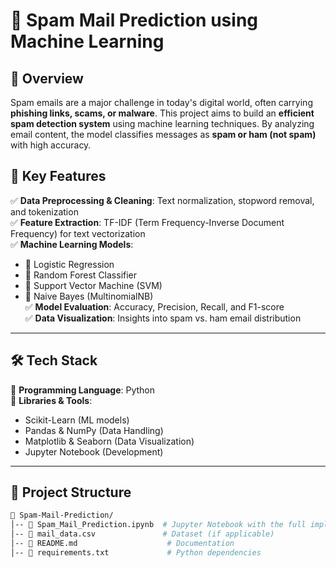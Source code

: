 # 📧 Spam Mail Prediction using Machine Learning  

## 🌟 Overview  
Spam emails are a major challenge in today's digital world, often carrying **phishing links, scams, or malware**. This project aims to build an **efficient spam detection system** using machine learning techniques. By analyzing email content, the model classifies messages as **spam or ham (not spam)** with high accuracy.  

## 🚀 Key Features  
✅ **Data Preprocessing & Cleaning**: Text normalization, stopword removal, and tokenization  
✅ **Feature Extraction**: TF-IDF (Term Frequency-Inverse Document Frequency) for text vectorization  
✅ **Machine Learning Models**:  
   - 🔹 Logistic Regression  
   - 🔹 Random Forest Classifier  
   - 🔹 Support Vector Machine (SVM)  
   - 🔹 Naive Bayes (MultinomialNB)  
✅ **Model Evaluation**: Accuracy, Precision, Recall, and F1-score  
✅ **Data Visualization**: Insights into spam vs. ham email distribution  

---

## 🛠️ Tech Stack  
🔹 **Programming Language**: Python  
🔹 **Libraries & Tools**:  
   - Scikit-Learn (ML models)  
   - Pandas & NumPy (Data Handling)  
   - Matplotlib & Seaborn (Data Visualization)  
   - Jupyter Notebook (Development)  

---

## 📂 Project Structure  
```bash
📁 Spam-Mail-Prediction/
│-- 📄 Spam_Mail_Prediction.ipynb  # Jupyter Notebook with the full implementation
│-- 📄 mail_data.csv               # Dataset (if applicable)
│-- 📄 README.md                    # Documentation
│-- 📄 requirements.txt             # Python dependencies
